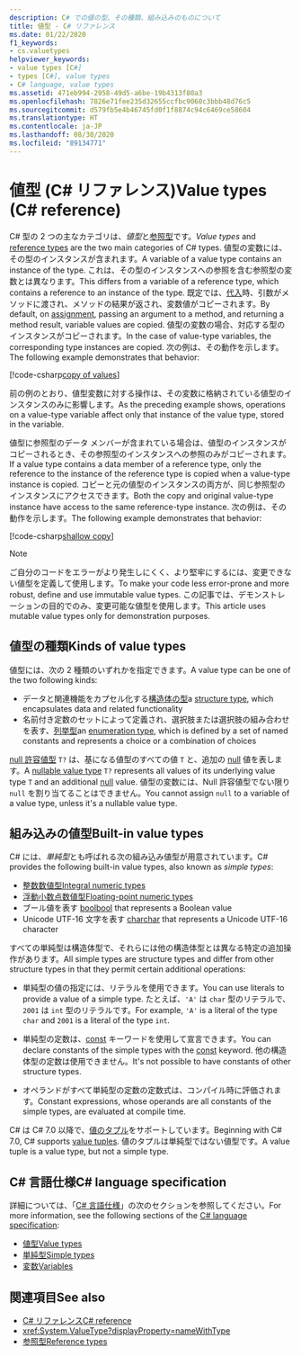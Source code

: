 ```yaml
---
description: C# での値の型、その種類、組み込みのものについて
title: 値型 - C# リファレンス
ms.date: 01/22/2020
f1_keywords:
- cs.valuetypes
helpviewer_keywords:
- value types [C#]
- types [C#], value types
- C# language, value types
ms.assetid: 471eb994-2958-49d5-a6be-19b4313f80a3
ms.openlocfilehash: 7826e71fee235d32655ccfbc9060c3bbb48d76c5
ms.sourcegitcommit: d579fb5e4b46745fd0f1f8874c94c6469ce58604
ms.translationtype: HT
ms.contentlocale: ja-JP
ms.lasthandoff: 08/30/2020
ms.locfileid: "89134771"
---
```

# <a name="value-types-c-reference"></a><span data-ttu-id="0d85e-103">値型 (C# リファレンス)</span><span class="sxs-lookup"><span data-stu-id="0d85e-103">Value types (C# reference)</span></span>

<span data-ttu-id="0d85e-104">C# 型の 2 つの主なカテゴリは、*値型*と[参照型](../keywords/reference-types.md)です。</span><span class="sxs-lookup"><span data-stu-id="0d85e-104">*Value types* and [reference types](../keywords/reference-types.md) are the two main categories of C# types.</span></span> <span data-ttu-id="0d85e-105">値型の変数には、その型のインスタンスが含まれます。</span><span class="sxs-lookup"><span data-stu-id="0d85e-105">A variable of a value type contains an instance of the type.</span></span> <span data-ttu-id="0d85e-106">これは、その型のインスタンスへの参照を含む参照型の変数とは異なります。</span><span class="sxs-lookup"><span data-stu-id="0d85e-106">This differs from a variable of a reference type, which contains a reference to an instance of the type.</span></span> <span data-ttu-id="0d85e-107">既定では、[代入](../operators/assignment-operator.md)時、引数がメソッドに渡され、メソッドの結果が返され、変数値がコピーされます。</span><span class="sxs-lookup"><span data-stu-id="0d85e-107">By default, on [assignment](../operators/assignment-operator.md), passing an argument to a method, and returning a method result, variable values are copied.</span></span> <span data-ttu-id="0d85e-108">値型の変数の場合、対応する型のインスタンスがコピーされます。</span><span class="sxs-lookup"><span data-stu-id="0d85e-108">In the case of value-type variables, the corresponding type instances are copied.</span></span> <span data-ttu-id="0d85e-109">次の例は、その動作を示します。</span><span class="sxs-lookup"><span data-stu-id="0d85e-109">The following example demonstrates that behavior:</span></span>

[!code-csharp[copy of values](snippets/ValueTypes.cs#ValueTypeCopied)]

<span data-ttu-id="0d85e-110">前の例のとおり、値型変数に対する操作は、その変数に格納されている値型のインスタンスのみに影響します。</span><span class="sxs-lookup"><span data-stu-id="0d85e-110">As the preceding example shows, operations on a value-type variable affect only that instance of the value type, stored in the variable.</span></span>

<span data-ttu-id="0d85e-111">値型に参照型のデータ メンバーが含まれている場合は、値型のインスタンスがコピーされるとき、その参照型のインスタンスへの参照のみがコピーされます。</span><span class="sxs-lookup"><span data-stu-id="0d85e-111">If a value type contains a data member of a reference type, only the reference to the instance of the reference type is copied when a value-type instance is copied.</span></span> <span data-ttu-id="0d85e-112">コピーと元の値型のインスタンスの両方が、同じ参照型のインスタンスにアクセスできます。</span><span class="sxs-lookup"><span data-stu-id="0d85e-112">Both the copy and original value-type instance have access to the same reference-type instance.</span></span> <span data-ttu-id="0d85e-113">次の例は、その動作を示します。</span><span class="sxs-lookup"><span data-stu-id="0d85e-113">The following example demonstrates that behavior:</span></span>

[!code-csharp[shallow copy](snippets/ValueTypes.cs#ShallowCopy)]

> [!NOTE]
> <span data-ttu-id="0d85e-114">ご自分のコードをエラーがより発生しにくく、より堅牢にするには、変更できない値型を定義して使用します。</span><span class="sxs-lookup"><span data-stu-id="0d85e-114">To make your code less error-prone and more robust, define and use immutable value types.</span></span> <span data-ttu-id="0d85e-115">この記事では、デモンストレーションの目的でのみ、変更可能な値型を使用します。</span><span class="sxs-lookup"><span data-stu-id="0d85e-115">This article uses mutable value types only for demonstration purposes.</span></span>

## <a name="kinds-of-value-types"></a><span data-ttu-id="0d85e-116">値型の種類</span><span class="sxs-lookup"><span data-stu-id="0d85e-116">Kinds of value types</span></span>

<span data-ttu-id="0d85e-117">値型には、次の 2 種類のいずれかを指定できます。</span><span class="sxs-lookup"><span data-stu-id="0d85e-117">A value type can be one of the two following kinds:</span></span>

- <span data-ttu-id="0d85e-118">データと関連機能をカプセル化する[構造体の型](struct.md)</span><span class="sxs-lookup"><span data-stu-id="0d85e-118">a [structure type](struct.md), which encapsulates data and related functionality</span></span>
- <span data-ttu-id="0d85e-119">名前付き定数のセットによって定義され、選択肢または選択肢の組み合わせを表す、[列挙型](enum.md)</span><span class="sxs-lookup"><span data-stu-id="0d85e-119">an [enumeration type](enum.md), which is defined by a set of named constants and represents a choice or a combination of choices</span></span>

<span data-ttu-id="0d85e-120">[null 許容値型](nullable-value-types.md) `T?` は、基になる値型のすべての値 `T` と、追加の [null](../keywords/null.md) 値を表します。</span><span class="sxs-lookup"><span data-stu-id="0d85e-120">A [nullable value type](nullable-value-types.md) `T?` represents all values of its underlying value type `T` and an additional [null](../keywords/null.md) value.</span></span> <span data-ttu-id="0d85e-121">値型の変数には、Null 許容値型でない限り `null` を割り当てることはできません。</span><span class="sxs-lookup"><span data-stu-id="0d85e-121">You cannot assign `null` to a variable of a value type, unless it's a nullable value type.</span></span>

## <a name="built-in-value-types"></a><span data-ttu-id="0d85e-122">組み込みの値型</span><span class="sxs-lookup"><span data-stu-id="0d85e-122">Built-in value types</span></span>

<span data-ttu-id="0d85e-123">C# には、*単純型*とも呼ばれる次の組み込み値型が用意されています。</span><span class="sxs-lookup"><span data-stu-id="0d85e-123">C# provides the following built-in value types, also known as *simple types*:</span></span>

- [<span data-ttu-id="0d85e-124">整数数値型</span><span class="sxs-lookup"><span data-stu-id="0d85e-124">Integral numeric types</span></span>](integral-numeric-types.md)
- [<span data-ttu-id="0d85e-125">浮動小数点数値型</span><span class="sxs-lookup"><span data-stu-id="0d85e-125">Floating-point numeric types</span></span>](floating-point-numeric-types.md)
- <span data-ttu-id="0d85e-126">ブール値を表す [bool](bool.md)</span><span class="sxs-lookup"><span data-stu-id="0d85e-126">[bool](bool.md) that represents a Boolean value</span></span>
- <span data-ttu-id="0d85e-127">Unicode UTF-16 文字を表す [char](char.md)</span><span class="sxs-lookup"><span data-stu-id="0d85e-127">[char](char.md) that represents a Unicode UTF-16 character</span></span>

<span data-ttu-id="0d85e-128">すべての単純型は構造体型で、それらには他の構造体型とは異なる特定の追加操作があります。</span><span class="sxs-lookup"><span data-stu-id="0d85e-128">All simple types are structure types and differ from other structure types in that they permit certain additional operations:</span></span>

- <span data-ttu-id="0d85e-129">単純型の値の指定には、リテラルを使用できます。</span><span class="sxs-lookup"><span data-stu-id="0d85e-129">You can use literals to provide a value of a simple type.</span></span> <span data-ttu-id="0d85e-130">たとえば、`'A'` は `char` 型のリテラルで、`2001` は `int` 型のリテラルです。</span><span class="sxs-lookup"><span data-stu-id="0d85e-130">For example, `'A'` is a literal of the type `char` and `2001` is a literal of the type `int`.</span></span>

- <span data-ttu-id="0d85e-131">単純型の定数は、[const](../keywords/const.md) キーワードを使用して宣言できます。</span><span class="sxs-lookup"><span data-stu-id="0d85e-131">You can declare constants of the simple types with the [const](../keywords/const.md) keyword.</span></span> <span data-ttu-id="0d85e-132">他の構造体型の定数は使用できません。</span><span class="sxs-lookup"><span data-stu-id="0d85e-132">It's not possible to have constants of other structure types.</span></span>

- <span data-ttu-id="0d85e-133">オペランドがすべて単純型の定数の定数式は、コンパイル時に評価されます。</span><span class="sxs-lookup"><span data-stu-id="0d85e-133">Constant expressions, whose operands are all constants of the simple types, are evaluated at compile time.</span></span>

<span data-ttu-id="0d85e-134">C# は C# 7.0 以降で、[値のタプル](value-tuples.md)をサポートしています。</span><span class="sxs-lookup"><span data-stu-id="0d85e-134">Beginning with C# 7.0, C# supports [value tuples](value-tuples.md).</span></span> <span data-ttu-id="0d85e-135">値のタプルは単純型ではない値型です。</span><span class="sxs-lookup"><span data-stu-id="0d85e-135">A value tuple is a value type, but not a simple type.</span></span>

## <a name="c-language-specification"></a><span data-ttu-id="0d85e-136">C# 言語仕様</span><span class="sxs-lookup"><span data-stu-id="0d85e-136">C# language specification</span></span>

<span data-ttu-id="0d85e-137">詳細については、「[C# 言語仕様](~/_csharplang/spec/introduction.md)」の次のセクションを参照してください。</span><span class="sxs-lookup"><span data-stu-id="0d85e-137">For more information, see the following sections of the [C# language specification](~/_csharplang/spec/introduction.md):</span></span>

- [<span data-ttu-id="0d85e-138">値型</span><span class="sxs-lookup"><span data-stu-id="0d85e-138">Value types</span></span>](~/_csharplang/spec/types.md#value-types)
- [<span data-ttu-id="0d85e-139">単純型</span><span class="sxs-lookup"><span data-stu-id="0d85e-139">Simple types</span></span>](~/_csharplang/spec/types.md#simple-types)
- [<span data-ttu-id="0d85e-140">変数</span><span class="sxs-lookup"><span data-stu-id="0d85e-140">Variables</span></span>](~/_csharplang/spec/variables.md)

## <a name="see-also"></a><span data-ttu-id="0d85e-141">関連項目</span><span class="sxs-lookup"><span data-stu-id="0d85e-141">See also</span></span>

- [<span data-ttu-id="0d85e-142">C# リファレンス</span><span class="sxs-lookup"><span data-stu-id="0d85e-142">C# reference</span></span>](../index.md)
- <xref:System.ValueType?displayProperty=nameWithType>
- [<span data-ttu-id="0d85e-143">参照型</span><span class="sxs-lookup"><span data-stu-id="0d85e-143">Reference types</span></span>](../keywords/reference-types.md)
